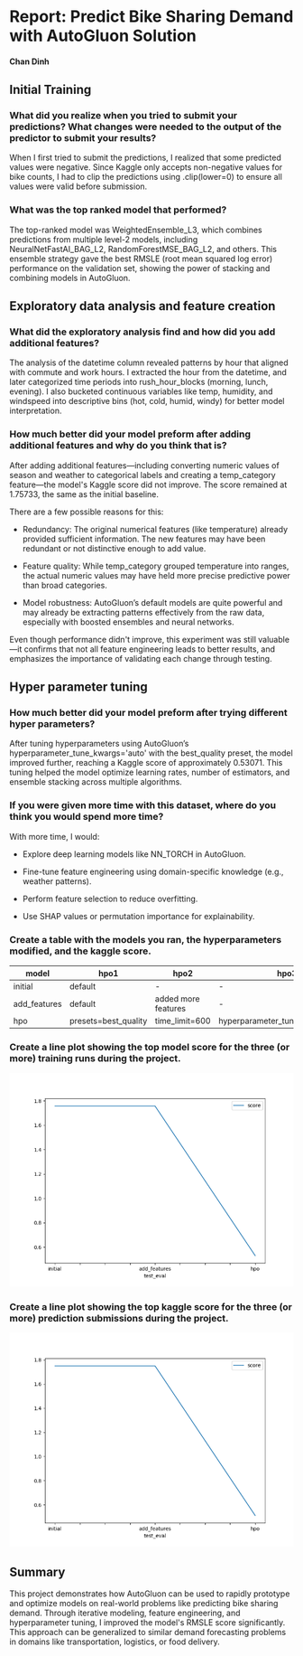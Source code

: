 # Report: Predict Bike Sharing Demand with AutoGluon Solution
#### Chan Dinh

## Initial Training
### What did you realize when you tried to submit your predictions? What changes were needed to the output of the predictor to submit your results?
When I first tried to submit the predictions, I realized that some predicted values were negative. Since Kaggle only accepts non-negative values for bike counts, I had to clip the predictions using .clip(lower=0) to ensure all values were valid before submission.

### What was the top ranked model that performed?
The top-ranked model was WeightedEnsemble_L3, which combines predictions from multiple level-2 models, including NeuralNetFastAI_BAG_L2, RandomForestMSE_BAG_L2, and others. This ensemble strategy gave the best RMSLE (root mean squared log error) performance on the validation set, showing the power of stacking and combining models in AutoGluon.

## Exploratory data analysis and feature creation
### What did the exploratory analysis find and how did you add additional features?
The analysis of the datetime column revealed patterns by hour that aligned with commute and work hours. I extracted the hour from the datetime, and later categorized time periods into rush_hour_blocks (morning, lunch, evening). I also bucketed continuous variables like temp, humidity, and windspeed into descriptive bins (hot, cold, humid, windy) for better model interpretation.

### How much better did your model preform after adding additional features and why do you think that is?
After adding additional features—including converting numeric values of season and weather to categorical labels and creating a temp_category feature—the model's Kaggle score did not improve. The score remained at 1.75733, the same as the initial baseline.

There are a few possible reasons for this:

- Redundancy: The original numerical features (like temperature) already provided sufficient information. The new features may have been redundant or not distinctive enough to add value.

- Feature quality: While temp_category grouped temperature into ranges, the actual numeric values may have held more precise predictive power than broad categories.

- Model robustness: AutoGluon’s default models are quite powerful and may already be extracting patterns effectively from the raw data, especially with boosted ensembles and neural networks.

Even though performance didn't improve, this experiment was still valuable—it confirms that not all feature engineering leads to better results, and emphasizes the importance of validating each change through testing.

## Hyper parameter tuning
### How much better did your model preform after trying different hyper parameters?
After tuning hyperparameters using AutoGluon’s hyperparameter_tune_kwargs='auto' with the best_quality preset, the model improved further, reaching a Kaggle score of approximately 0.53071. This tuning helped the model optimize learning rates, number of estimators, and ensemble stacking across multiple algorithms.

### If you were given more time with this dataset, where do you think you would spend more time?
With more time, I would:

- Explore deep learning models like NN_TORCH in AutoGluon.

- Fine-tune feature engineering using domain-specific knowledge (e.g., weather patterns).

- Perform feature selection to reduce overfitting.

- Use SHAP values or permutation importance for explainability.

### Create a table with the models you ran, the hyperparameters modified, and the kaggle score.
|model|hpo1|hpo2|hpo3|score|
|--|--|--|--|--|
|initial|default|-|-|1.75733|
|add_features|default|added more features|-|1.75733|
|hpo|presets=best_quality|time_limit=600|hyperparameter_tune_kwargs='auto'|0.53071|

### Create a line plot showing the top model score for the three (or more) training runs during the project.


![model_train_score.png](img/model_test_score.png)

### Create a line plot showing the top kaggle score for the three (or more) prediction submissions during the project.


![model_test_score1.png](img/model_test_score1.png)

## Summary
This project demonstrates how AutoGluon can be used to rapidly prototype and optimize models on real-world problems like predicting bike sharing demand. Through iterative modeling, feature engineering, and hyperparameter tuning, I improved the model's RMSLE score significantly. This approach can be generalized to similar demand forecasting problems in domains like transportation, logistics, or food delivery.


